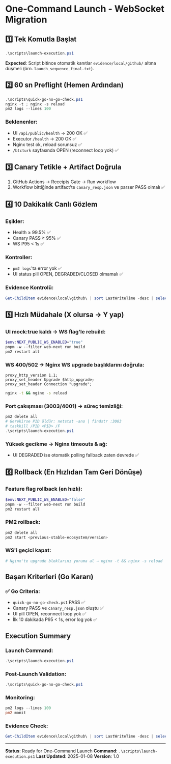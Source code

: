 # One-Command Launch - WebSocket Migration

## 1️⃣ Tek Komutla Başlat

```powershell
.\scripts\launch-execution.ps1
```

**Expected**: Script bitince otomatik kanıtlar `evidence/local/github/` altına düşmeli (örn. `launch_sequence_final.txt`).

## 2️⃣ 60 sn Preflight (Hemen Ardından)

```powershell
.\scripts\quick-go-no-go-check.ps1
nginx -t ; nginx -s reload
pm2 logs --lines 100
```

### Beklenenler:

- UI `/api/public/health` → 200 OK ✅
- Executor `/health` → 200 OK ✅
- Nginx test ok, reload sorunsuz ✅
- `/btcturk` sayfasında OPEN (reconnect loop yok) ✅

## 3️⃣ Canary Tetikle + Artifact Doğrula

1. GitHub Actions → Receipts Gate → Run workflow
2. Workflow bittiğinde artifact'te `canary_resp.json` ve parser PASS olmalı ✅

## 4️⃣ 10 Dakikalık Canlı Gözlem

### Eşikler:

- Health ≥ 99.5% ✅
- Canary PASS ≥ 95% ✅
- WS P95 < 1s ✅

### Kontroller:

- `pm2 logs`'ta error yok ✅
- UI status pill OPEN, DEGRADED/CLOSED olmamalı ✅

### Evidence Kontrolü:

```powershell
Get-ChildItem evidence\local\github\ | sort LastWriteTime -desc | select -First 10
```

## 5️⃣ Hızlı Müdahale (X olursa → Y yap)

### UI mock:true kaldı → WS flag'le rebuild:

```powershell
$env:NEXT_PUBLIC_WS_ENABLED="true"
pnpm -w --filter web-next run build
pm2 restart all
```

### WS 400/502 → Nginx WS upgrade başlıklarını doğrula:

```nginx
proxy_http_version 1.1;
proxy_set_header Upgrade $http_upgrade;
proxy_set_header Connection "upgrade";
```

```bash
nginx -t && nginx -s reload
```

### Port çakışması (3003/4001) → süreç temizliği:

```powershell
pm2 delete all
# Gerekirse PID öldür: netstat -ano | findstr :3003
# taskkill /PID <PID> /F
.\scripts\launch-execution.ps1
```

### Yüksek gecikme → Nginx timeouts & ağ:

- UI DEGRADED ise otomatik polling fallback zaten devrede ✅

## 6️⃣ Rollback (En Hızlıdan Tam Geri Dönüşe)

### Feature flag rollback (en hızlı):

```powershell
$env:NEXT_PUBLIC_WS_ENABLED="false"
pnpm -w --filter web-next run build
pm2 restart all
```

### PM2 rollback:

```bash
pm2 delete all
pm2 start <previous-stable-ecosystem/version>
```

### WS'i geçici kapat:

```bash
# Nginx'te upgrade bloklarını yoruma al → nginx -t && nginx -s reload
```

## Başarı Kriterleri (Go Kararı)

### ✅ Go Criteria:

- `quick-go-no-go-check.ps1` PASS ✅
- Canary PASS ve `canary_resp.json` oluştu ✅
- UI pill OPEN, reconnect loop yok ✅
- İlk 10 dakikada P95 < 1s, error log yok ✅

## Execution Summary

### Launch Command:

```powershell
.\scripts\launch-execution.ps1
```

### Post-Launch Validation:

```powershell
.\scripts\quick-go-no-go-check.ps1
```

### Monitoring:

```powershell
pm2 logs --lines 100
pm2 monit
```

### Evidence Check:

```powershell
Get-ChildItem evidence\local\github\ | sort LastWriteTime -desc | select -First 10
```

---

**Status**: Ready for One-Command Launch
**Command**: `.\scripts\launch-execution.ps1`
**Last Updated**: 2025-01-08
**Version**: 1.0
